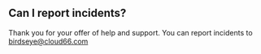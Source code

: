 <!-- usedin: [ _legacy_docker/stack-management/cloud66-birdseye.md, _maestro/stack-management/cloud66-birdseye.md, _node/stack-management/cloud66-birdseye.md, _rails/stack-management/cloud66-birdseye.md, _skycap/stack-management/cloud66-birdseye.md] -->


## Can I report incidents?
Thank you for your offer of help and support. You can report incidents to [birdseye@cloud66.com](mailto:birdseye@cloud66.com)
